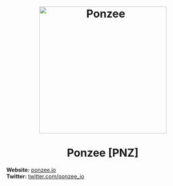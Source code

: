 <h1 align="center">
<img src="[https://ponzee.io/ponzee-logo.svg](https://pbs.twimg.com/profile_images/1627504494870134788/LFLawrwT_400x400.jpg)" alt="Ponzee" width="333"/>
<br/><br/>
Ponzee [PNZ]  
</h1>

**Website:** [ponzee.io](https://ponzee.io)
<br/>
**Twitter:** [twitter.com/ponzee_io](https://twitter.com/ponzee_io)
